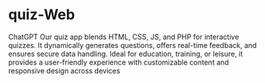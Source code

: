 # quiz-Web
 ChatGPT Our quiz app blends HTML, CSS, JS, and PHP for interactive quizzes. It dynamically generates questions, offers real-time feedback, and ensures secure data handling. Ideal for education, training, or leisure, it provides a user-friendly experience with customizable content and responsive design across devices

